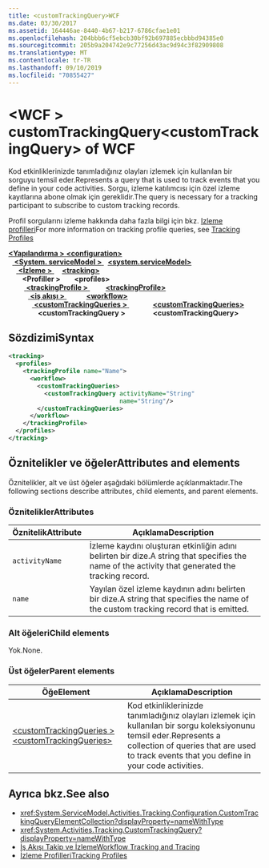 ```yaml
---
title: <customTrackingQuery>WCF
ms.date: 03/30/2017
ms.assetid: 164446ae-8440-4b67-b217-6786cfae1e01
ms.openlocfilehash: 204bbb6cf5ebcb30bf92b697885ecbbbd94385e0
ms.sourcegitcommit: 205b9a204742e9c77256d43ac9d94c3f82909808
ms.translationtype: MT
ms.contentlocale: tr-TR
ms.lasthandoff: 09/10/2019
ms.locfileid: "70855427"
---
```

# <a name="customtrackingquery-of-wcf"></a><span data-ttu-id="a832e-102">\<WCF > customTrackingQuery</span><span class="sxs-lookup"><span data-stu-id="a832e-102">\<customTrackingQuery> of WCF</span></span>

<span data-ttu-id="a832e-103">Kod etkinliklerinizde tanımladığınız olayları izlemek için kullanılan bir sorguyu temsil eder.</span><span class="sxs-lookup"><span data-stu-id="a832e-103">Represents a query that is used to track events that you define in your code activities.</span></span> <span data-ttu-id="a832e-104">Sorgu, izleme katılımcısı için özel izleme kayıtlarına abone olmak için gereklidir.</span><span class="sxs-lookup"><span data-stu-id="a832e-104">The query is necessary for a tracking participant to subscribe to custom tracking records.</span></span>

<span data-ttu-id="a832e-105">Profil sorgularını izleme hakkında daha fazla bilgi için bkz. [Izleme profilleri](../../../windows-workflow-foundation/tracking-profiles.md)</span><span class="sxs-lookup"><span data-stu-id="a832e-105">For more information on tracking profile queries, see [Tracking Profiles](../../../windows-workflow-foundation/tracking-profiles.md)</span></span>  
  
<span data-ttu-id="a832e-106">[ **\<Yapılandırma >** ](../configuration-element.md)</span><span class="sxs-lookup"><span data-stu-id="a832e-106">[**\<configuration>**](../configuration-element.md)</span></span>\
<span data-ttu-id="a832e-107">&nbsp;&nbsp;[ **\<System. serviceModel >** ](system-servicemodel.md)</span><span class="sxs-lookup"><span data-stu-id="a832e-107">&nbsp;&nbsp;[**\<system.serviceModel>**](system-servicemodel.md)</span></span>\
<span data-ttu-id="a832e-108">&nbsp;&nbsp;&nbsp;&nbsp;[ **\<İzleme >** ](tracking-of-wcf.md)</span><span class="sxs-lookup"><span data-stu-id="a832e-108">&nbsp;&nbsp;&nbsp;&nbsp;[**\<tracking>**](tracking-of-wcf.md)</span></span>\
<span data-ttu-id="a832e-109">&nbsp;&nbsp;&nbsp;&nbsp;&nbsp;&nbsp; **\<Profiller >** </span><span class="sxs-lookup"><span data-stu-id="a832e-109">&nbsp;&nbsp;&nbsp;&nbsp;&nbsp;&nbsp;**\<profiles>**</span></span>\
<span data-ttu-id="a832e-110">&nbsp;&nbsp;&nbsp;&nbsp;&nbsp;&nbsp;&nbsp;&nbsp;[ **\<trackingProfile >** ](trackingprofile-of-wcf.md)</span><span class="sxs-lookup"><span data-stu-id="a832e-110">&nbsp;&nbsp;&nbsp;&nbsp;&nbsp;&nbsp;&nbsp;&nbsp;[**\<trackingProfile>**](trackingprofile-of-wcf.md)</span></span>\
<span data-ttu-id="a832e-111">&nbsp;&nbsp;&nbsp;&nbsp;&nbsp;&nbsp;&nbsp;&nbsp;&nbsp;&nbsp;[ **\<iş akışı >** ](workflow-of-wcf.md)</span><span class="sxs-lookup"><span data-stu-id="a832e-111">&nbsp;&nbsp;&nbsp;&nbsp;&nbsp;&nbsp;&nbsp;&nbsp;&nbsp;&nbsp;[**\<workflow>**](workflow-of-wcf.md)</span></span>\
<span data-ttu-id="a832e-112">&nbsp;&nbsp;&nbsp;&nbsp;&nbsp;&nbsp;&nbsp;&nbsp;&nbsp;&nbsp;&nbsp;&nbsp;[ **\<customTrackingQueries >** ](customtrackingqueries-of-wcf.md)</span><span class="sxs-lookup"><span data-stu-id="a832e-112">&nbsp;&nbsp;&nbsp;&nbsp;&nbsp;&nbsp;&nbsp;&nbsp;&nbsp;&nbsp;&nbsp;&nbsp;[**\<customTrackingQueries>**](customtrackingqueries-of-wcf.md)</span></span>\
<span data-ttu-id="a832e-113">&nbsp;&nbsp;&nbsp;&nbsp;&nbsp;&nbsp;&nbsp;&nbsp;&nbsp;&nbsp;&nbsp;&nbsp;&nbsp;&nbsp; **\<customTrackingQuery >**</span><span class="sxs-lookup"><span data-stu-id="a832e-113">&nbsp;&nbsp;&nbsp;&nbsp;&nbsp;&nbsp;&nbsp;&nbsp;&nbsp;&nbsp;&nbsp;&nbsp;&nbsp;&nbsp;**\<customTrackingQuery>**</span></span>  
  
## <a name="syntax"></a><span data-ttu-id="a832e-114">Sözdizimi</span><span class="sxs-lookup"><span data-stu-id="a832e-114">Syntax</span></span>  
  
```xml  
<tracking>
  <profiles>
    <trackingProfile name="Name">
      <workflow>
        <customTrackingQueries>
          <customTrackingQuery activityName="String"
                               name="String"/>
        </customTrackingQueries>
      </workflow>
    </trackingProfile>
  </profiles>
</tracking>
```  
  
## <a name="attributes-and-elements"></a><span data-ttu-id="a832e-115">Öznitelikler ve öğeler</span><span class="sxs-lookup"><span data-stu-id="a832e-115">Attributes and elements</span></span>  

<span data-ttu-id="a832e-116">Öznitelikler, alt ve üst öğeler aşağıdaki bölümlerde açıklanmaktadır.</span><span class="sxs-lookup"><span data-stu-id="a832e-116">The following sections describe attributes, child elements, and parent elements.</span></span>  
  
### <a name="attributes"></a><span data-ttu-id="a832e-117">Öznitelikler</span><span class="sxs-lookup"><span data-stu-id="a832e-117">Attributes</span></span>  
  
|<span data-ttu-id="a832e-118">Öznitelik</span><span class="sxs-lookup"><span data-stu-id="a832e-118">Attribute</span></span>|<span data-ttu-id="a832e-119">Açıklama</span><span class="sxs-lookup"><span data-stu-id="a832e-119">Description</span></span>|  
|---------------|-----------------|  
|`activityName`|<span data-ttu-id="a832e-120">İzleme kaydını oluşturan etkinliğin adını belirten bir dize.</span><span class="sxs-lookup"><span data-stu-id="a832e-120">A string that specifies the name of the activity that generated the tracking record.</span></span>|  
|`name`|<span data-ttu-id="a832e-121">Yayılan özel izleme kaydının adını belirten bir dize.</span><span class="sxs-lookup"><span data-stu-id="a832e-121">A string that specifies the name of the custom tracking record that is emitted.</span></span>|  
  
### <a name="child-elements"></a><span data-ttu-id="a832e-122">Alt öğeleri</span><span class="sxs-lookup"><span data-stu-id="a832e-122">Child elements</span></span>

<span data-ttu-id="a832e-123">Yok.</span><span class="sxs-lookup"><span data-stu-id="a832e-123">None.</span></span>

### <a name="parent-elements"></a><span data-ttu-id="a832e-124">Üst öğeler</span><span class="sxs-lookup"><span data-stu-id="a832e-124">Parent elements</span></span>

|<span data-ttu-id="a832e-125">Öğe</span><span class="sxs-lookup"><span data-stu-id="a832e-125">Element</span></span>|<span data-ttu-id="a832e-126">Açıklama</span><span class="sxs-lookup"><span data-stu-id="a832e-126">Description</span></span>|  
|-------------|-----------------|  
|[<span data-ttu-id="a832e-127">\<customTrackingQueries ></span><span class="sxs-lookup"><span data-stu-id="a832e-127">\<customTrackingQueries></span></span>](customtrackingqueries-of-wcf.md)|<span data-ttu-id="a832e-128">Kod etkinliklerinizde tanımladığınız olayları izlemek için kullanılan bir sorgu koleksiyonunu temsil eder.</span><span class="sxs-lookup"><span data-stu-id="a832e-128">Represents a collection of queries that are used to track events that you define in your code activities.</span></span>|
  
## <a name="see-also"></a><span data-ttu-id="a832e-129">Ayrıca bkz.</span><span class="sxs-lookup"><span data-stu-id="a832e-129">See also</span></span>

- <xref:System.ServiceModel.Activities.Tracking.Configuration.CustomTrackingQueryElementCollection?displayProperty=nameWithType>
- <xref:System.Activities.Tracking.CustomTrackingQuery?displayProperty=nameWithType>
- [<span data-ttu-id="a832e-130">İş Akışı Takip ve İzleme</span><span class="sxs-lookup"><span data-stu-id="a832e-130">Workflow Tracking and Tracing</span></span>](../../../windows-workflow-foundation/workflow-tracking-and-tracing.md)
- [<span data-ttu-id="a832e-131">İzleme Profilleri</span><span class="sxs-lookup"><span data-stu-id="a832e-131">Tracking Profiles</span></span>](../../../windows-workflow-foundation/tracking-profiles.md)
